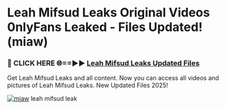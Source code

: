 # Leah Mifsud Leaks Original Videos 0nlyFans Leaked - Files Updated! (miaw)

<h3>🔴 CLICK HERE 🌐==►► <a href="https://tinyurl.com/ms9xzufz" rel="nofollow">Leah Mifsud Leaks Updated Files</a></h3>

Get Leah Mifsud Leaks and all content. Now you can access all videos and pictures of Leah Mifsud Leaks. New Updated Files 2025!

[![miaw](https://i.imgur.com/ppqm5kG.gif)](https://tinyurl.com/ms9xzufz)
leah mifsud leak